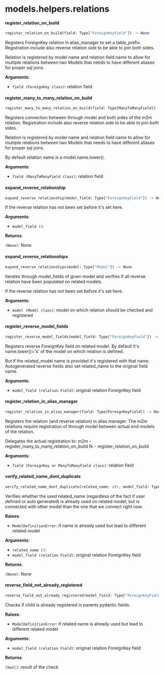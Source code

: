 <a name="models.helpers.relations"></a>
# models.helpers.relations

<a name="models.helpers.relations.register_relation_on_build"></a>
#### register\_relation\_on\_build

```python
register_relation_on_build(field: Type["ForeignKeyField"]) -> None
```

Registers ForeignKey relation in alias_manager to set a table_prefix.
Registration include also reverse relation side to be able to join both sides.

Relation is registered by model name and relation field name to allow for multiple
relations between two Models that needs to have different
aliases for proper sql joins.

**Arguments**:

- `field (ForeignKey class)`: relation field

<a name="models.helpers.relations.register_many_to_many_relation_on_build"></a>
#### register\_many\_to\_many\_relation\_on\_build

```python
register_many_to_many_relation_on_build(field: Type[ManyToManyField]) -> None
```

Registers connection between through model and both sides of the m2m relation.
Registration include also reverse relation side to be able to join both sides.

Relation is registered by model name and relation field name to allow for multiple
relations between two Models that needs to have different
aliases for proper sql joins.

By default relation name is a model.name.lower().

**Arguments**:

- `field (ManyToManyField class)`: relation field

<a name="models.helpers.relations.expand_reverse_relationship"></a>
#### expand\_reverse\_relationship

```python
expand_reverse_relationship(model_field: Type["ForeignKeyField"]) -> None
```

If the reverse relation has not been set before it's set here.

**Arguments**:

- `model_field ()`: 

**Returns**:

`(None)`: None

<a name="models.helpers.relations.expand_reverse_relationships"></a>
#### expand\_reverse\_relationships

```python
expand_reverse_relationships(model: Type["Model"]) -> None
```

Iterates through model_fields of given model and verifies if all reverse
relation have been populated on related models.

If the reverse relation has not been set before it's set here.

**Arguments**:

- `model (Model class)`: model on which relation should be checked and registered

<a name="models.helpers.relations.register_reverse_model_fields"></a>
#### register\_reverse\_model\_fields

```python
register_reverse_model_fields(model_field: Type["ForeignKeyField"]) -> None
```

Registers reverse ForeignKey field on related model.
By default it's name.lower()+'s' of the model on which relation is defined.

But if the related_model name is provided it's registered with that name.
Autogenerated reverse fields also set related_name to the original field name.

**Arguments**:

- `model_field (relation Field)`: original relation ForeignKey field

<a name="models.helpers.relations.register_relation_in_alias_manager"></a>
#### register\_relation\_in\_alias\_manager

```python
register_relation_in_alias_manager(field: Type[ForeignKeyField]) -> None
```

Registers the relation (and reverse relation) in alias manager.
The m2m relations require registration of through model between
actual end models of the relation.

Delegates the actual registration to:
m2m - register_many_to_many_relation_on_build
fk - register_relation_on_build

**Arguments**:

- `field (ForeignKey or ManyToManyField class)`: relation field

<a name="models.helpers.relations.verify_related_name_dont_duplicate"></a>
#### verify\_related\_name\_dont\_duplicate

```python
verify_related_name_dont_duplicate(related_name: str, model_field: Type["ForeignKeyField"]) -> None
```

Verifies whether the used related_name (regardless of the fact if user defined or
auto generated) is already used on related model, but is connected with other model
than the one that we connect right now.

**Raises**:

- `ModelDefinitionError`: if name is already used but lead to different related
model

**Arguments**:

- `related_name ()`: 
- `model_field (relation Field)`: original relation ForeignKey field

**Returns**:

`(None)`: None

<a name="models.helpers.relations.reverse_field_not_already_registered"></a>
#### reverse\_field\_not\_already\_registered

```python
reverse_field_not_already_registered(model_field: Type["ForeignKeyField"]) -> bool
```

Checks if child is already registered in parents pydantic fields.

**Raises**:

- `ModelDefinitionError`: if related name is already used but lead to different
related model

**Arguments**:

- `model_field (relation Field)`: original relation ForeignKey field

**Returns**:

`(bool)`: result of the check

